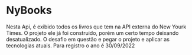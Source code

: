 # NyBooks
Nesta Api, é exibido todos os livros que tem na API externa do New Yourk Times. O projeto ele já foi construido, porém um certo tempo deixando desatualizado. O desafio em questão e pegar o projeto e aplicar as tecnologias atuais. Para registro o ano é 30/09/2022
